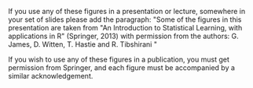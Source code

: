 If you use any of these figures in a presentation or lecture, somewhere in your set of slides please add the paragraph: "Some of the figures in this presentation are taken from "An Introduction to Statistical Learning, with applications in R"  (Springer, 2013) with permission from the authors: G. James, D. Witten,  T. Hastie and R. Tibshirani " 

If you wish to use any of these figures in a publication, you must get permission from Springer, and each figure must be accompanied by a similar acknowledgement.
